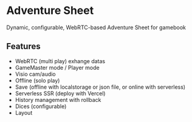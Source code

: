 # Adventure Sheet
Dynamic, configurable, WebRTC-based Adventure Sheet for gamebook

## Features
- WebRTC (multi play) exhange datas
- GameMaster mode / Player mode
- Visio cam/audio
- Offline (solo play)
- Save (offline with localstorage or json file, or online with serverless)
- Serverless SSR (deploy with Vercel)
- History management with rollback
- Dices (configurable)
- Layout
